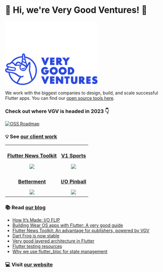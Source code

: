 # 🦄 Hi, we're Very Good Ventures! 🦄

[![Very Good Ventures][logo_white]][very_good_ventures_link_dark]
[![Very Good Ventures][logo_black]][very_good_ventures_link_light]

We work with the biggest companies to design, build, and scale successful Flutter apps. You can find our [open source tools here][vgv_oss_github_link].

### Check out where VGV is headed in 2023 👇

<a href="https://verygood.ventures/blog/where-flutter-and-vgv-are-headed-in-2023"><img src="https://uploads-ssl.webflow.com/5ee12d8e99cde2e20255c16c/63bc479bf0670ee451708701_VGV%202023.png" alt="OSS Roadmap" width="500"/></a>

### 💡 See [our client work][success_stories]

<div style="text-align: center">
    <table>
    <tr>
            <td style="text-align: center">
                <h3 align="center"><a href="https://verygood.ventures/success-stories/flutter-news-toolkit">Flutter News Toolkit</a></h3>
                <a href="https://verygood.ventures/success-stories/flutter-news-toolkit">
                    <img src="https://uploads-ssl.webflow.com/5ee12d8e99cde2e20255c16c/63ce04af5fad4a7ffc8bc9ab_VGV.png" width="500"/>
                </a>
            </td>            
            <td style="text-align: center">
                <h3 align="center"><a href="https://verygood.ventures/success-stories/v1-sports">V1 Sports</a></h3>
                <a href="https://verygood.ventures/success-stories/v1-sports">
                    <img src="https://uploads-ssl.webflow.com/5ee12d8e99cde2e20255c16c/63f274341bb84d62d7bb7ab2_PR_V1_Golf_Images_Group_2.png" width="500"/>
                </a>
            </td>
        </tr>
        <tr>
            <td style="text-align: center">
                <h3 align="center"><a href="https://verygood.ventures/success-stories/betterment">Betterment</a></h3>
                <a href="https://verygood.ventures/success-stories/betterment">
                    <img src="https://uploads-ssl.webflow.com/5ee12d8e99cde2e20255c16c/6283f8ed5591215f7a1a4fd9_Betterment%20(1).png" width="500"/>
                </a>
            </td>
            <td style="text-align: center">
                <h3 align="center"><a href="https://verygood.ventures/success-stories/i-o-pinball">I/O Pinball</a></h3>
                <a href="https://verygood.ventures/success-stories/i-o-pinball">
                    <img src="https://uploads-ssl.webflow.com/5ee12d8e99cde2e20255c16c/6283f5f7d002d14414e9801f_Pinball.png" width="500"/>
                </a>
            </td>            
        </tr>
    </table>
</div>

### 📚 Read [our blog][vgv_blog]
- [How It’s Made: I/O FLIP][flip_made]
- [Building Wear OS apps with Flutter: A very good guide][wear_os]
- [Flutter News Toolkit: An advantage for publishers, powered by VGV][news_toolkit_blog]
- [Dart Frog is now stable][dart_frog_stable]
- [Very good layered architecture in Flutter][vgv_architecture]
- [Flutter testing resources][testing_resources]
- [Why we use flutter_bloc for state management][why_bloc]

[success_stories]: https://verygood.ventures/success-stories
[vgv_website]: https://verygood.ventures/
[vgv_blog]: https://verygood.ventures/blog
[vgv_team]: https://verygood.ventures/about
[vgv_careers]: https://verygood.ventures/careers
[logo_black]: https://raw.githubusercontent.com/VGVentures/very_good_brand/main/styles/README/vgv_logo_black.png#gh-light-mode-only
[logo_white]: https://raw.githubusercontent.com/VGVentures/very_good_brand/main/styles/README/vgv_logo_white.png#gh-dark-mode-only
[very_good_ventures_link_dark]: https://verygood.ventures#gh-dark-mode-only
[very_good_ventures_link_light]: https://verygood.ventures#gh-light-mode-only
[vgv_oss_github_link]: https://github.com/VeryGoodOpenSource
[news_toolkit_blog]: https://verygood.ventures/blog/flutter-news-toolkit-an-advantage-for-publishers-powered-by-vgv
[flutter_forward]: https://verygood.ventures/blog/vgv-at-flutter-forward
[dart_frog_stable]: https://verygood.ventures/blog/dart-frog-stable
[vgv_architecture]: https://verygood.ventures/blog/very-good-flutter-architecture
[testing_resources]: https://verygood.ventures/blog/flutter-testing-resources
[why_bloc]: https://verygood.ventures/blog/why-we-use-flutter-bloc
[flip_made]: https://verygood.ventures/blog/how-its-made-i-o-flip
[wear_os]: https://verygood.ventures/blog/building-wear-os-apps-with-flutter-a-very-good-guide

### 💻 Visit [our website][vgv_website]
